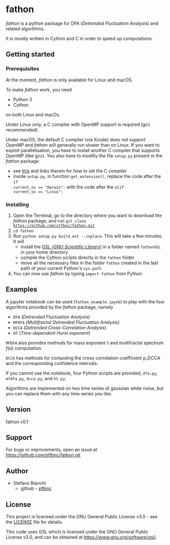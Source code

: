 # fathon

*fathon* is a python package for DFA (*Detrended Fluctuation Analysis*) and related algorithms.

It is mostly written in Cython and C in order to speed up computations.

## Getting started

### Prerequisites

At the moment, *fathon* is only available for Linux and macOS.

To make *fathon* work, you need

- Python 3
- Cython

on both Linux and macOs.

Under Linux only, a C compiler with OpenMP support is required (gcc recommended).

Under macOS, the default C compiler (via Xcode) does not support OpenMP and *fathon* will generally run slower than on Linux. If you want to exploit parallelisation, you have to install another C compiler that supports OpenMP (like gcc). You also have to modifiy the file <code>setup.py</code> present in the *fathon* package:

- see [this](https://stackoverflow.com/questions/54776301/cython-prange-is-repeating-not-parallelizing) and links therein for how to set the C compiler
- inside <code>setup.py</code>, in function <code>get_extension()</code>, replace the code after the <code>if current_os == "Darwin":</code> with the code after the <code>elif current_os == "Linux":</code>

### Installing

1. Open the Terminal, go to the directory where you want to download the *fathon* package, and run <code>git clone https://github.com/stfbnc/fathon.git</code>
2. <code>cd fathon</code>
3. Run <code>python  setup.py build_ext --inplace</code>. This will take a few minutes. It will
   - install the [GSL (*GNU Scientific Library*)](https://www.gnu.org/software/gsl/) in a folder named <code>fathonGSL</code> in your home directory
   - compile the Cython scripts directly in the <code>fathon</code> folder
   - move all the necessary files in the folder <code>fathon</code> created in the last path of your current Python's <code>sys.path</code>
4. You can now use *fathon* by typing <code>import fathon</code> from Python

## Examples

A jupyter notebook can be used (<code>fathon_example.ipynb</code>) to play with the four algorithms provided by the *fathon* package, namely

- <code>DFA</code> (*Detrended Fluctuation Analysis*)
- <code>MFDFA</code> (*Multifractal Detrended Fluctuation Analysis*)
- <code>DCCA</code> (*Detrended Cross-Correlation Analysis*)
- <code>HT</code> (*Time-dependent Hurst exponent*)

<code>MFDFA</code> also provides methods for mass exponent τ and multifractal spectrum *f*(α) computation.

<code>DCCA</code> has methods for computing the cross-correlation coefficient ρ_DCCA and the corresponding confidence intervals.

If you cannot use the notebook, four Python scripts are provided, <code>dfa.py</code>, <code>mfdfa.py</code>, <code>dcca.py</code>, and <code>ht.py</code>.

Algorithms are implemented on two time series of gaussian white noise, but you can replace them with any time series you like.

## Version

fathon v0.1

## Support

For bugs or improvements, open an issue at https://github.com/stfbnc/fathon.git

## Author

- Stefano Bianchi
  - github - [stfbnc](https://github.com/stfbnc)

## License

This project is licensed under the GNU General Public License v3.0 - see the [LICENSE](https://github.com/stfbnc/fathon/blob/master/LICENSE) file for details.

This code uses GSL which is licensed under the GNU General Public License v3.0, and can be obtained at https://www.gnu.org/software/gsl/.